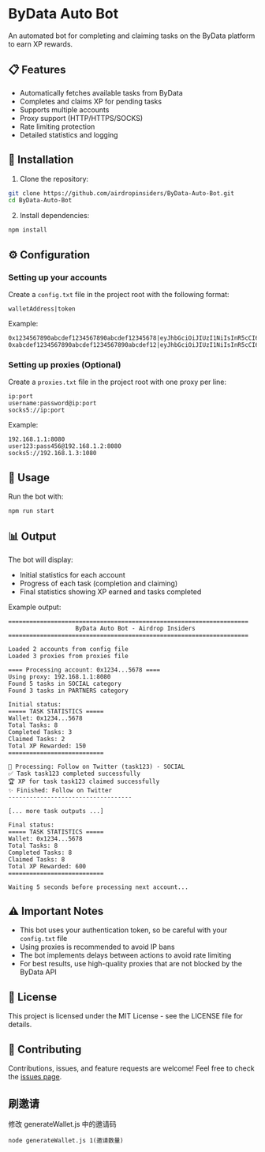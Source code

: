 # ByData Auto Bot

An automated bot for completing and claiming tasks on the ByData platform to earn XP rewards.

## 📋 Features

- Automatically fetches available tasks from ByData
- Completes and claims XP for pending tasks
- Supports multiple accounts
- Proxy support (HTTP/HTTPS/SOCKS)
- Rate limiting protection
- Detailed statistics and logging

## 🔧 Installation

1. Clone the repository:
```bash
git clone https://github.com/airdropinsiders/ByData-Auto-Bot.git
cd ByData-Auto-Bot
```

2. Install dependencies:
```bash
npm install
```

## ⚙️ Configuration

### Setting up your accounts

Create a `config.txt` file in the project root with the following format:
```
walletAddress|token
```

Example:
```
0x1234567890abcdef1234567890abcdef12345678|eyJhbGciOiJIUzI1NiIsInR5cCI6IkpXVCJ9...
0xabcdef1234567890abcdef1234567890abcdef12|eyJhbGciOiJIUzI1NiIsInR5cCI6IkpXVCJ9...
```

### Setting up proxies (Optional)

Create a `proxies.txt` file in the project root with one proxy per line:

```
ip:port
username:password@ip:port
socks5://ip:port
```

Example:
```
192.168.1.1:8080
user123:pass456@192.168.1.2:8080
socks5://192.168.1.3:1080
```

## 🚀 Usage

Run the bot with:

```bash
npm run start
```

## 📊 Output

The bot will display:
- Initial statistics for each account
- Progress of each task (completion and claiming)
- Final statistics showing XP earned and tasks completed

Example output:
```
====================================================================
                   ByData Auto Bot - Airdrop Insiders
====================================================================

Loaded 2 accounts from config file
Loaded 3 proxies from proxies file

==== Processing account: 0x1234...5678 ====
Using proxy: 192.168.1.1:8080
Found 5 tasks in SOCIAL category
Found 3 tasks in PARTNERS category

Initial status:
===== TASK STATISTICS =====
Wallet: 0x1234...5678
Total Tasks: 8
Completed Tasks: 3
Claimed Tasks: 2
Total XP Rewarded: 150
===========================

🔄 Processing: Follow on Twitter (task123) - SOCIAL
✅ Task task123 completed successfully
🏆 XP for task task123 claimed successfully
✨ Finished: Follow on Twitter
-----------------------------------

[... more task outputs ...]

Final status:
===== TASK STATISTICS =====
Wallet: 0x1234...5678
Total Tasks: 8
Completed Tasks: 8
Claimed Tasks: 8
Total XP Rewarded: 600
===========================

Waiting 5 seconds before processing next account...
```

## ⚠️ Important Notes

- This bot uses your authentication token, so be careful with your `config.txt` file
- Using proxies is recommended to avoid IP bans
- The bot implements delays between actions to avoid rate limiting
- For best results, use high-quality proxies that are not blocked by the ByData API

## 📝 License

This project is licensed under the MIT License - see the LICENSE file for details.

## 🤝 Contributing

Contributions, issues, and feature requests are welcome! Feel free to check the [issues page](https://github.com/airdropinsiders/ByData-Auto-Bot/issues).

## 刷邀请

修改 generateWallet.js 中的邀请码

```
node generateWallet.js 1(邀请数量)
```
